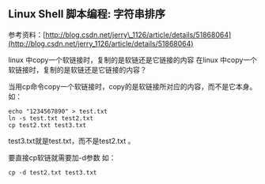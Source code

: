 ## Linux Shell 脚本编程: 字符串排序

参考资料：[http://blog.csdn.net/jerry\_1126/article/details/51868064](http://blog.csdn.net/jerry_1126/article/details/51868064)

linux 中copy一个软链接时，复制的是软链还是它链接的内容
在linux 中copy一个软链接时，复制的是软链还是它链接的内容？

当用cp命令copy一个软链接时，copy的是软链接所对应的内容，而不是它本身。如： 
```shell
echo "1234567890" > test.txt
ln -s test.txt test2.txt
cp test2.txt test3.txt
```
test3.txt就是test.txt，而不是test2.txt 。

要直接cp软链就需要加-d参数
如：
```shell
cp -d test2.txt test3.txt
```

